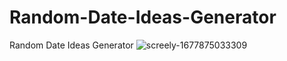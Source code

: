 # Random-Date-Ideas-Generator
Random Date Ideas Generator
![screely-1677875033309](https://user-images.githubusercontent.com/121637550/222823600-475f4697-205a-4fa3-8c99-be79017fd71d.png)
